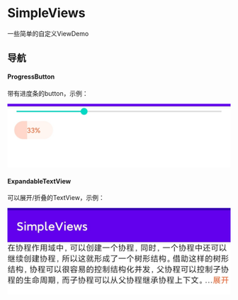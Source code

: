 # SimpleViews

一些简单的自定义ViewDemo



## 导航

#### ProgressButton

带有进度条的button，示例：

![](./imgs/progressButton.jpeg)

#### ExpandableTextView

可以展开/折叠的TextView，示例：

![](./imgs/expandabletextView.jpeg)